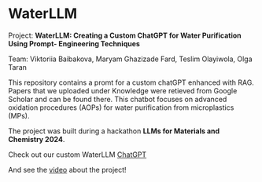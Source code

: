 # WaterLLM

Project: **WaterLLM: Creating a Custom ChatGPT for Water Purification Using Prompt-
Engineering Techniques**  

Team: Viktoriia Baibakova, Maryam Ghazizade Fard, Teslim Olayiwola, Olga Taran

This repository contains a promt for a custom chatGPT enhanced with RAG. Papers that we uploaded under Knowledge were retieved from Google Scholar and can be found there. 
This chatbot focuses on advanced oxidation procedures (AOPs) for water purification from microplastics (MPs).

The project was built during a hackathon **LLMs for Materials and Chemistry 2024**.

Check out our custom WaterLLM [ChatGPT](https://chatgpt.com/g/g-CFCrVXnb0-waterllm)

And see the [video](https://app.visla.us/clip/1238366252200673280) about the project!
